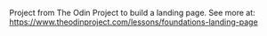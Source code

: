 Project from The Odin Project to build a landing page. See more at: https://www.theodinproject.com/lessons/foundations-landing-page